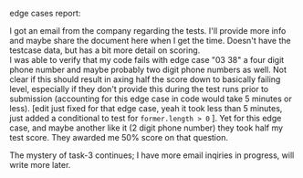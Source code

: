 


edge cases report:

I got an email from the company regarding the tests. I'll provide more info and maybe share the document here when I get the time.
Doesn't have the testcase data, but has a bit more detail on scoring.  
I was able to verify that my code fails with edge case "03 38" a four digit phone number and maybe probably two digit phone numbers as well.  Not clear if this should result in axing half the score down to basically failing level, especially if they don't provide this during the test runs prior to submission (accounting for this edge case in code would take 5 minutes or less).   [edit just fixed for that edge case, yeah it took less than 5 minutes, just added a conditional to test for `former.length > 0` ].  Yet for this edge case, and maybe another like it (2 digit phone number) they took half my test score.  They awarded me 50% score on that question.

The mystery of task-3 continues; I have more email inqiries in progress, will write more later.
